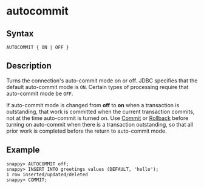 # autocommit

## Syntax

```pre
AUTOCOMMIT { ON | OFF }
```

<a id="description"></a>
## Description

Turns the connection's auto-commit mode on or off. JDBC specifies that the default auto-commit mode is `ON`. Certain types of processing require that auto-commit mode be `OFF`.

If auto-commit mode is changed from **off** to **on** when a transaction is outstanding, that work is committed when the current transaction commits, not at the time auto-commit is turned on. Use [Commit](commit.md) or [Rollback](rollback.md) before turning on auto-commit when there is a transaction outstanding, so that all prior work is completed before the return to auto-commit mode.

## Example

```pre
snappy> AUTOCOMMIT off;
snappy> INSERT INTO greetings values (DEFAULT, 'hello');
1 row inserted/updated/deleted
snappy> COMMIT;
```
